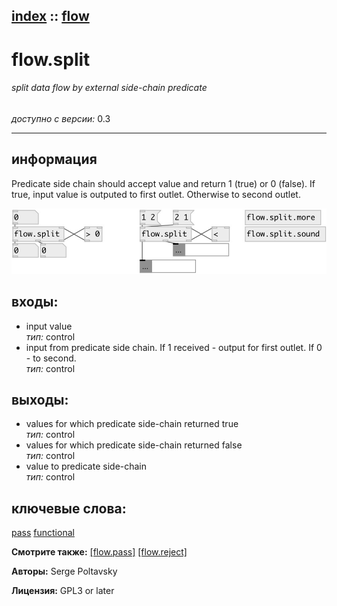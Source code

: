[index](index.html) :: [flow](category_flow.html)
---

# flow.split

###### split data flow by external side-chain predicate

*доступно с версии:* 0.3

---


## информация
Predicate side chain should accept value and return 1 (true) or 0 (false). If true, input value is outputed to first outlet. Otherwise to second outlet.


[![example](../examples/img/flow.split.jpg)](../examples/pd/flow.split.pd)









## входы:

* input value<br>
_тип:_ control
* input from predicate side chain. If 1 received - output for first outlet. If 0 - to second.<br>
_тип:_ control



## выходы:

* values for which predicate side-chain returned true<br>
_тип:_ control
* values for which predicate side-chain returned false<br>
_тип:_ control
* value to predicate side-chain<br>
_тип:_ control



## ключевые слова:

[pass](keywords/pass.html)
[functional](keywords/functional.html)



**Смотрите также:**
[\[flow.pass\]](flow.pass.html)
[\[flow.reject\]](flow.reject.html)




**Авторы:** Serge Poltavsky




**Лицензия:** GPL3 or later





